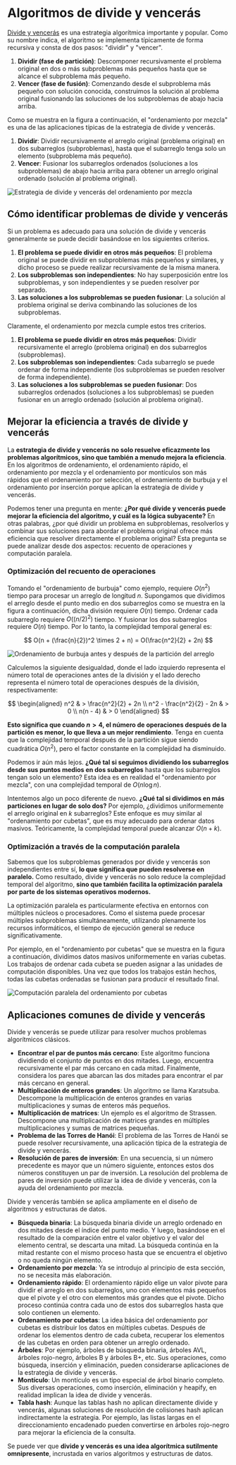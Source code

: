 # Algoritmos de divide y vencerás

<u>Divide y vencerás</u> es una estrategia algorítmica importante y popular. Como su nombre indica, el algoritmo se implementa típicamente de forma recursiva y consta de dos pasos: "dividir" y "vencer".

1.  **Dividir (fase de partición)**: Descomponer recursivamente el problema original en dos o más subproblemas más pequeños hasta que se alcance el subproblema más pequeño.
2.  **Vencer (fase de fusión)**: Comenzando desde el subproblema más pequeño con solución conocida, construimos la solución al problema original fusionando las soluciones de los subproblemas de abajo hacia arriba.

Como se muestra en la figura a continuación, el "ordenamiento por mezcla" es una de las aplicaciones típicas de la estrategia de divide y vencerás.

1.  **Dividir**: Dividir recursivamente el arreglo original (problema original) en dos subarreglos (subproblemas), hasta que el subarreglo tenga solo un elemento (subproblema más pequeño).
2.  **Vencer**: Fusionar los subarreglos ordenados (soluciones a los subproblemas) de abajo hacia arriba para obtener un arreglo original ordenado (solución al problema original).

![Estrategia de divide y vencerás del ordenamiento por mezcla](divide_and_conquer.assets/divide_and_conquer_merge_sort.png)

## Cómo identificar problemas de divide y vencerás

Si un problema es adecuado para una solución de divide y vencerás generalmente se puede decidir basándose en los siguientes criterios.

1.  **El problema se puede dividir en otros más pequeños**: El problema original se puede dividir en subproblemas más pequeños y similares, y dicho proceso se puede realizar recursivamente de la misma manera.
2.  **Los subproblemas son independientes**: No hay superposición entre los subproblemas, y son independientes y se pueden resolver por separado.
3.  **Las soluciones a los subproblemas se pueden fusionar**: La solución al problema original se deriva combinando las soluciones de los subproblemas.

Claramente, el ordenamiento por mezcla cumple estos tres criterios.

1.  **El problema se puede dividir en otros más pequeños**: Dividir recursivamente el arreglo (problema original) en dos subarreglos (subproblemas).
2.  **Los subproblemas son independientes**: Cada subarreglo se puede ordenar de forma independiente (los subproblemas se pueden resolver de forma independiente).
3.  **Las soluciones a los subproblemas se pueden fusionar**: Dos subarreglos ordenados (soluciones a los subproblemas) se pueden fusionar en un arreglo ordenado (solución al problema original).

## Mejorar la eficiencia a través de divide y vencerás

La **estrategia de divide y vencerás no solo resuelve eficazmente los problemas algorítmicos, sino que también a menudo mejora la eficiencia**. En los algoritmos de ordenamiento, el ordenamiento rápido, el ordenamiento por mezcla y el ordenamiento por montículos son más rápidos que el ordenamiento por selección, el ordenamiento de burbuja y el ordenamiento por inserción porque aplican la estrategia de divide y vencerás.

Podemos tener una pregunta en mente: **¿Por qué divide y vencerás puede mejorar la eficiencia del algoritmo, y cuál es la lógica subyacente?** En otras palabras, ¿por qué dividir un problema en subproblemas, resolverlos y combinar sus soluciones para abordar el problema original ofrece más eficiencia que resolver directamente el problema original? Esta pregunta se puede analizar desde dos aspectos: recuento de operaciones y computación paralela.

### Optimización del recuento de operaciones

Tomando el "ordenamiento de burbuja" como ejemplo, requiere $O(n^2)$ tiempo para procesar un arreglo de longitud $n$. Supongamos que dividimos el arreglo desde el punto medio en dos subarreglos como se muestra en la figura a continuación, dicha división requiere $O(n)$ tiempo. Ordenar cada subarreglo requiere $O((n / 2)^2)$ tiempo. Y fusionar los dos subarreglos requiere $O(n)$ tiempo. Por lo tanto, la complejidad temporal general es:

$$
O(n + (\frac{n}{2})^2 \times 2 + n) = O(\frac{n^2}{2} + 2n)
$$

![Ordenamiento de burbuja antes y después de la partición del arreglo](divide_and_conquer.assets/divide_and_conquer_bubble_sort.png)

Calculemos la siguiente desigualdad, donde el lado izquierdo representa el número total de operaciones antes de la división y el lado derecho representa el número total de operaciones después de la división, respectivamente:

$$
\begin{aligned}
n^2 & > \frac{n^2}{2} + 2n \\
n^2 - \frac{n^2}{2} - 2n & > 0 \\
n(n - 4) & > 0
\end{aligned}
$$

**Esto significa que cuando $n > 4$, el número de operaciones después de la partición es menor, lo que lleva a un mejor rendimiento**. Tenga en cuenta que la complejidad temporal después de la partición sigue siendo cuadrática $O(n^2)$, pero el factor constante en la complejidad ha disminuido.

Podemos ir aún más lejos. **¿Qué tal si seguimos dividiendo los subarreglos desde sus puntos medios en dos subarreglos** hasta que los subarreglos tengan solo un elemento? Esta idea es en realidad el "ordenamiento por mezcla", con una complejidad temporal de $O(n \log n)$.

Intentemos algo un poco diferente de nuevo. **¿Qué tal si dividimos en más particiones en lugar de solo dos?** Por ejemplo, ¿dividimos uniformemente el arreglo original en $k$ subarreglos? Este enfoque es muy similar al "ordenamiento por cubetas", que es muy adecuado para ordenar datos masivos. Teóricamente, la complejidad temporal puede alcanzar $O(n + k)$.

### Optimización a través de la computación paralela

Sabemos que los subproblemas generados por divide y vencerás son independientes entre sí, **lo que significa que pueden resolverse en paralelo.** Como resultado, divide y vencerás no solo reduce la complejidad temporal del algoritmo, **sino que también facilita la optimización paralela por parte de los sistemas operativos modernos.**

La optimización paralela es particularmente efectiva en entornos con múltiples núcleos o procesadores. Como el sistema puede procesar múltiples subproblemas simultáneamente, utilizando plenamente los recursos informáticos, el tiempo de ejecución general se reduce significativamente.

Por ejemplo, en el "ordenamiento por cubetas" que se muestra en la figura a continuación, dividimos datos masivos uniformemente en varias cubetas. Los trabajos de ordenar cada cubeta se pueden asignar a las unidades de computación disponibles. Una vez que todos los trabajos están hechos, todas las cubetas ordenadas se fusionan para producir el resultado final.

![Computación paralela del ordenamiento por cubetas](divide_and_conquer.assets/divide_and_conquer_parallel_computing.png)

## Aplicaciones comunes de divide y vencerás

Divide y vencerás se puede utilizar para resolver muchos problemas algorítmicos clásicos.

-   **Encontrar el par de puntos más cercano**: Este algoritmo funciona dividiendo el conjunto de puntos en dos mitades. Luego, encuentra recursivamente el par más cercano en cada mitad. Finalmente, considera los pares que abarcan las dos mitades para encontrar el par más cercano en general.
-   **Multiplicación de enteros grandes**: Un algoritmo se llama Karatsuba. Descompone la multiplicación de enteros grandes en varias multiplicaciones y sumas de enteros más pequeños.
-   **Multiplicación de matrices**: Un ejemplo es el algoritmo de Strassen. Descompone una multiplicación de matrices grandes en múltiples multiplicaciones y sumas de matrices pequeñas.
-   **Problema de las Torres de Hanói**: El problema de las Torres de Hanói se puede resolver recursivamente, una aplicación típica de la estrategia de divide y vencerás.
-   **Resolución de pares de inversión**: En una secuencia, si un número precedente es mayor que un número siguiente, entonces estos dos números constituyen un par de inversión. La resolución del problema de pares de inversión puede utilizar la idea de divide y vencerás, con la ayuda del ordenamiento por mezcla.

Divide y vencerás también se aplica ampliamente en el diseño de algoritmos y estructuras de datos.

-   **Búsqueda binaria**: La búsqueda binaria divide un arreglo ordenado en dos mitades desde el índice del punto medio. Y luego, basándose en el resultado de la comparación entre el valor objetivo y el valor del elemento central, se descarta una mitad. La búsqueda continúa en la mitad restante con el mismo proceso hasta que se encuentra el objetivo o no queda ningún elemento.
-   **Ordenamiento por mezcla**: Ya se introdujo al principio de esta sección, no se necesita más elaboración.
-   **Ordenamiento rápido**: El ordenamiento rápido elige un valor pivote para dividir el arreglo en dos subarreglos, uno con elementos más pequeños que el pivote y el otro con elementos más grandes que el pivote. Dicho proceso continúa contra cada uno de estos dos subarreglos hasta que solo contienen un elemento.
-   **Ordenamiento por cubetas**: La idea básica del ordenamiento por cubetas es distribuir los datos en múltiples cubetas. Después de ordenar los elementos dentro de cada cubeta, recuperar los elementos de las cubetas en orden para obtener un arreglo ordenado.
-   **Árboles**: Por ejemplo, árboles de búsqueda binaria, árboles AVL, árboles rojo-negro, árboles B y árboles B+, etc. Sus operaciones, como búsqueda, inserción y eliminación, pueden considerarse aplicaciones de la estrategia de divide y vencerás.
-   **Montículo**: Un montículo es un tipo especial de árbol binario completo. Sus diversas operaciones, como inserción, eliminación y heapify, en realidad implican la idea de divide y vencerás.
-   **Tabla hash**: Aunque las tablas hash no aplican directamente divide y vencerás, algunas soluciones de resolución de colisiones hash aplican indirectamente la estrategia. Por ejemplo, las listas largas en el direccionamiento encadenado pueden convertirse en árboles rojo-negro para mejorar la eficiencia de la consulta.

Se puede ver que **divide y vencerás es una idea algorítmica sutilmente omnipresente**, incrustada en varios algoritmos y estructuras de datos.
